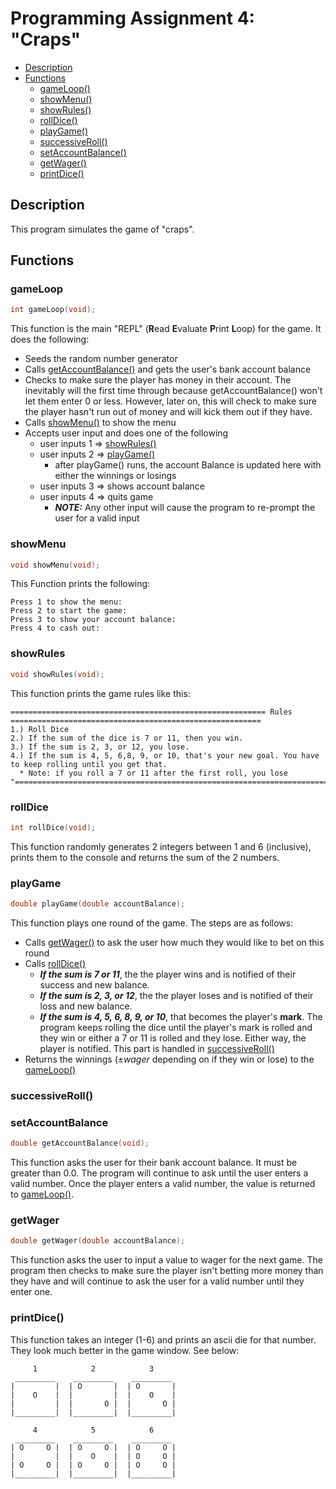# Programming Assignment 4: "Craps"

  - [Description](#description)
  - [Functions](#functions)
    - [gameLoop()](#gameloop)
    - [showMenu()](#showmenu)
    - [showRules()](#showrules)
    - [rollDice()](#rolldice)
    - [playGame()](#playgame)
    - [successiveRoll()](#successiveroll)
    - [setAccountBalance()](#setaccountbalance)
    - [getWager()](#getwager)
    - [printDice()](#printdice)

## Description
This program simulates the game of "craps".

## Functions

### gameLoop
```c
int gameLoop(void);
```
This function is the main "REPL" (**R**ead **E**valuate **P**rint **L**oop) for the game. It does the following:
  - Seeds the random number generator
  - Calls [getAccountBalance()](#getaccountbalance) and gets the user's bank account balance
  - Checks to make sure the player has money in their account. The inevitably will the first time through because getAccountBalance() won't let them enter 0 or less. However, later on, this will check to make sure the player hasn't run out of money and will kick them out if they have.
  - Calls [showMenu()](#showmenu) to show the menu
  - Accepts user input and does one of the following
    - user inputs 1 $\Rightarrow$ [showRules()](#showrules)
    - user inputs 2 $\Rightarrow$ [playGame()](#playgame)
      - after playGame() runs, the account Balance is updated here with either the winnings or losings
    - user inputs 3 $\Rightarrow$ shows account balance
    - user inputs 4 $\Rightarrow$ quits game
      - ***NOTE:*** Any other input will cause the program to re-prompt the user for a valid input


### showMenu
```c
void showMenu(void);
```
This Function prints the following:
```
Press 1 to show the menu:
Press 2 to start the game:
Press 3 to show your account balance:
Press 4 to cash out:
```

### showRules
```c
void showRules(void);
```
This function prints the game rules like this:
```
========================================================= Rules ========================================================
1.) Roll Dice
2.) If the sum of the dice is 7 or 11, then you win.
3.) If the sum is 2, 3, or 12, you lose.
4.) If the sum is 4, 5, 6,8, 9, or 10, that's your new goal. You have to keep rolling until you get that.
  * Note: if you roll a 7 or 11 after the first roll, you lose
"========================================================================================================================
```

### rollDice
```c
int rollDice(void);
```
This function randomly generates 2 integers between 1 and 6 (inclusive), prints them to the console and returns the sum of the 2 numbers.

### playGame
```c
double playGame(double accountBalance);
```
This function plays one round of the game. The steps are as follows:
  - Calls  [getWager()](#getwager) to ask the user how much they would like to bet on this round
  - Calls [rollDice()](#rolldice)
    - ***If the sum is 7 or 11***, the the player wins and is notified of their success and new balance.
    - ***If the sum is 2, 3, or 12***, the the player loses and is notified of their loss and new balance.
    - ***If the sum is 4, 5, 6, 8, 9, or 10***, that becomes the player's **mark**. The program keeps rolling the dice until the player's mark is rolled and they win or either a 7 or 11 is rolled and they lose. Either way, the player is notified. This part is handled in [successiveRoll()](#successiveroll)
  - Returns the winnings ($\pm wager$ depending on if they win or lose) to the [gameLoop()](#gameloop)
 
### successiveRoll()

### setAccountBalance
```c
double getAccountBalance(void);
```
This function asks the user for their bank account balance. It must be greater than 0.0. The program will continue to ask until the user enters a valid number. Once the player enters a valid number, the value is returned to [gameLoop()](#gameloop).

### getWager
```c
double getWager(double accountBalance);
```
This function asks the user to input a value to wager for the next game. The program then checks to make sure the player isn't betting more money than they have and will continue to ask the user for a valid number until they enter one.

### printDice()

This function takes an integer (1-6) and prints an ascii die for that number. They look much better in the game window. See below:
```
     1            2            3 
 _________    _________    _________
|         |  | O       |  | O       |
|    O    |  |         |  |    O    |
|         |  |       O |  |       O |
|_________|  |_________|  |_________|

     4            5            6
 _________    _________    _________
| O     O |  | O     O |  | O     O |
|         |  |    O    |  | O     O |
| O     O |  | O     O |  | O     O |
|_________|  |_________|  |_________|

```
